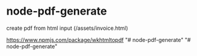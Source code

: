 # node-pdf-generate

create pdf from html input (/assets/invoice.html)

https://www.npmjs.com/package/wkhtmltopdf
"# node-pdf-generate" 
"# node-pdf-generate" 
